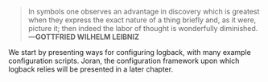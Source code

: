 > In symbols one observes an advantage in discovery which is greatest when they express the exact nature of a thing briefly and, as it were, picture it; then indeed the labor of thought is wonderfully diminished.
**—GOTTFRIED WILHELM LEIBNIZ**


We start by presenting ways for configuring logback, with many example configuration scripts. Joran, the configuration framework upon which logback relies will be presented in a later chapter.


